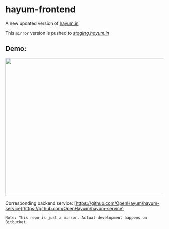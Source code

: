 # hayum-frontend
A new updated version of [hayum.in](http://alpha-v2.hayum.in/music)

This `mirror` version is pushed to  *[staging.hayum.in](http://staging.hayum.in)*

## Demo:  
<img src="public/demo/hayum_demo.gif" width="800" height="440"/>

Corresponding backend service: [https://github.com/OpenHayum/hayum-service](https://github.com/OpenHayum/hayum-service)

`Note: This repo is just a mirror. Actual development happens on Bitbucket.`
